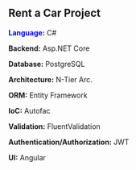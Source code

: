 <h2>Rent a Car Project</h2>
<p><b><font color="blue">Language:</font></b> C#</p>
<p><b>Backend:</b> Asp.NET Core</p>
<p><b>Database:</b> PostgreSQL</p>
<p><b>Architecture:</b> N-Tier Arc.</p>
<p><b>ORM:</b> Entity Framework</p>
<p><b>IoC:</b> Autofac</p>
<p><b>Validation:</b> FluentValidation</p>
<p><b>Authentication/Authorization:</b> JWT</p>
<p><b>UI:</b> Angular</p>
